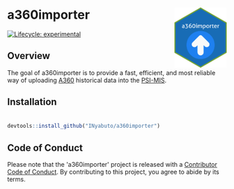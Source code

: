 # a360importer <img src="man/figures/a360importer.png" height="139" align = "right"/>
<!-- badges: start -->
[![Lifecycle: experimental](https://img.shields.io/badge/lifecycle-experimental-orange.svg)](https://www.tidyverse.org/lifecycle/#experimental)
<!-- badges: end -->

## Overview 
The goal of a360importer is to provide a fast, efficient, and most reliable way of uploading [A360](http://www.a360learninghub.org/) historical data into the [PSI-MIS](https://data.psi-mis.org). 

<!--
The goal of a360importer is to provide a fa

a360importer is an R package used in the preparation, transformation and loading of A360 historical file into [production](https://data.psi-mis.org). 

It provides key functions for manipulating and uploading A360 historical files efficiently. 
-->
<!--
- `load_files()` effectively loads A360 legacy files into R
- `remove_empty_rows()` checks for the empty rows on the file and removes them.
- `remove_nas()` check for 'NAs' and turns them into an empty strings
- `generate_payload()` compiles the files into a payload ready for upload. 
- `upload()` push the payloads into production  
-->

## Installation

```r

devtools::install_github("INyabuto/a360importer")

```
## Code of Conduct
Please note that the 'a360importer' project is released with a
[Contributor Code of Conduct](CODE_OF_CONDUCT.md).
By contributing to this project, you agree to abide by its terms.

